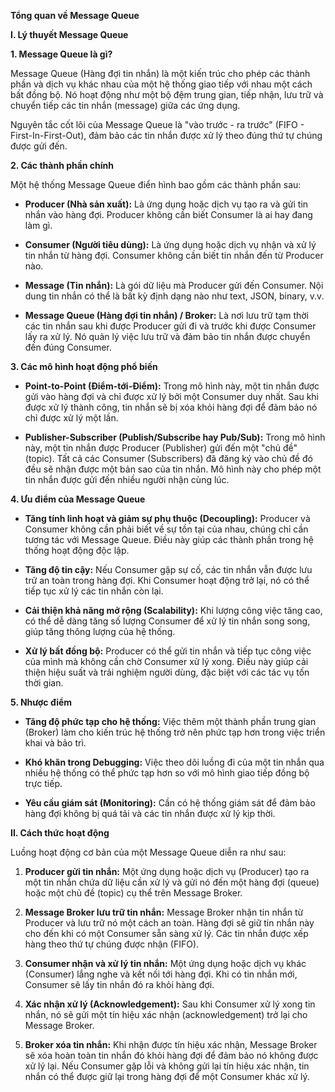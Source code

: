 **Tổng quan về Message Queue**

**I. Lý thuyết Message Queue**

**1. Message Queue là gì?**

Message Queue (Hàng đợi tin nhắn) là một kiến trúc cho phép các thành
phần và dịch vụ khác nhau của một hệ thống giao tiếp với nhau một cách
bất đồng bộ. Nó hoạt động như một bộ đệm trung gian, tiếp nhận, lưu trữ
và chuyển tiếp các tin nhắn (message) giữa các ứng dụng.

Nguyên tắc cốt lõi của Message Queue là \"vào trước - ra trước\" (FIFO -
First-In-First-Out), đảm bảo các tin nhắn được xử lý theo đúng thứ tự
chúng được gửi đến.

**2. Các thành phần chính**

Một hệ thống Message Queue điển hình bao gồm các thành phần sau:

-   **Producer (Nhà sản xuất):** Là ứng dụng hoặc dịch vụ tạo ra và gửi
    tin nhắn vào hàng đợi. Producer không cần biết Consumer là ai hay
    đang làm gì.

-   **Consumer (Người tiêu dùng):** Là ứng dụng hoặc dịch vụ nhận và xử
    lý tin nhắn từ hàng đợi. Consumer không cần biết tin nhắn đến từ
    Producer nào.

-   **Message (Tin nhắn):** Là gói dữ liệu mà Producer gửi đến Consumer.
    Nội dung tin nhắn có thể là bất kỳ định dạng nào như text, JSON,
    binary, v.v.

-   **Message Queue (Hàng đợi tin nhắn) / Broker:** Là nơi lưu trữ tạm
    thời các tin nhắn sau khi được Producer gửi đi và trước khi được
    Consumer lấy ra xử lý. Nó quản lý việc lưu trữ và đảm bảo tin nhắn
    được chuyển đến đúng Consumer.

**3. Các mô hình hoạt động phổ biến**

-   **Point-to-Point (Điểm-tới-Điểm):** Trong mô hình này, một tin nhắn
    được gửi vào hàng đợi và chỉ được xử lý bởi một Consumer duy nhất.
    Sau khi được xử lý thành công, tin nhắn sẽ bị xóa khỏi hàng đợi để
    đảm bảo nó chỉ được xử lý một lần.

-   **Publisher-Subscriber (Publish/Subscribe hay Pub/Sub):** Trong mô
    hình này, một tin nhắn được Producer (Publisher) gửi đến một \"chủ
    đề\" (topic). Tất cả các Consumer (Subscribers) đã đăng ký vào chủ
    đề đó đều sẽ nhận được một bản sao của tin nhắn. Mô hình này cho
    phép một tin nhắn được gửi đến nhiều người nhận cùng lúc.

**4. Ưu điểm của Message Queue**

-   **Tăng tính linh hoạt và giảm sự phụ thuộc (Decoupling):** Producer
    và Consumer không cần phải biết về sự tồn tại của nhau, chúng chỉ
    cần tương tác với Message Queue. Điều này giúp các thành phần trong
    hệ thống hoạt động độc lập.

-   **Tăng độ tin cậy:** Nếu Consumer gặp sự cố, các tin nhắn vẫn được
    lưu trữ an toàn trong hàng đợi. Khi Consumer hoạt động trở lại, nó
    có thể tiếp tục xử lý các tin nhắn còn lại.

-   **Cải thiện khả năng mở rộng (Scalability):** Khi lượng công việc
    tăng cao, có thể dễ dàng tăng số lượng Consumer để xử lý tin nhắn
    song song, giúp tăng thông lượng của hệ thống.

-   **Xử lý bất đồng bộ:** Producer có thể gửi tin nhắn và tiếp tục công
    việc của mình mà không cần chờ Consumer xử lý xong. Điều này giúp
    cải thiện hiệu suất và trải nghiệm người dùng, đặc biệt với các tác
    vụ tốn thời gian.

**5. Nhược điểm**

-   **Tăng độ phức tạp cho hệ thống:** Việc thêm một thành phần trung
    gian (Broker) làm cho kiến trúc hệ thống trở nên phức tạp hơn trong
    việc triển khai và bảo trì.

-   **Khó khăn trong Debugging:** Việc theo dõi luồng đi của một tin
    nhắn qua nhiều hệ thống có thể phức tạp hơn so với mô hình giao tiếp
    đồng bộ trực tiếp.

-   **Yêu cầu giám sát (Monitoring):** Cần có hệ thống giám sát để đảm
    bảo hàng đợi không bị quá tải và các tin nhắn được xử lý kịp thời.

**II. Cách thức hoạt động**

Luồng hoạt động cơ bản của một Message Queue diễn ra như sau:

1.  **Producer gửi tin nhắn:** Một ứng dụng hoặc dịch vụ (Producer) tạo
    ra một tin nhắn chứa dữ liệu cần xử lý và gửi nó đến một hàng đợi
    (queue) hoặc một chủ đề (topic) cụ thể trên Message Broker.

2.  **Message Broker lưu trữ tin nhắn:** Message Broker nhận tin nhắn từ
    Producer và lưu trữ nó một cách an toàn. Hàng đợi sẽ giữ tin nhắn
    này cho đến khi có một Consumer sẵn sàng xử lý. Các tin nhắn được
    xếp hàng theo thứ tự chúng được nhận (FIFO).

3.  **Consumer nhận và xử lý tin nhắn:** Một ứng dụng hoặc dịch vụ khác
    (Consumer) lắng nghe và kết nối tới hàng đợi. Khi có tin nhắn mới,
    Consumer sẽ lấy tin nhắn đó ra khỏi hàng đợi.

4.  **Xác nhận xử lý (Acknowledgement):** Sau khi Consumer xử lý xong
    tin nhắn, nó sẽ gửi một tín hiệu xác nhận (acknowledgement) trở lại
    cho Message Broker.

5.  **Broker xóa tin nhắn:** Khi nhận được tín hiệu xác nhận, Message
    Broker sẽ xóa hoàn toàn tin nhắn đó khỏi hàng đợi để đảm bảo nó
    không được xử lý lại. Nếu Consumer gặp lỗi và không gửi lại tín hiệu
    xác nhận, tin nhắn có thể được giữ lại trong hàng đợi để một
    Consumer khác xử lý.

